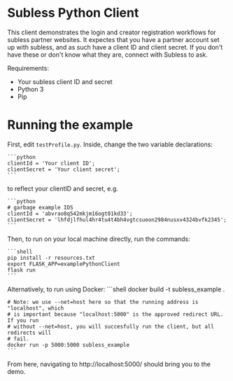 # Subless Python Client

This client demonstrates the login and creator registration workflows for subless partner
websites. It expectes that you have a partner account set up with subless, and as such
have a client ID and client secret. If you don't have these or don't know what they are,
connect with Subless to ask.

Requirements:

- Your subless client ID and secret
- Python 3
- Pip

# Running the example

First, edit `testProfile.py`. Inside, change the two variable declarations:

    ```python
    clientId = 'Your client ID';
    clientSecret = 'Your client secret';
    ```

to reflect your clientID and secret, e.g.

    ```python
    # garbage example IDS
    clientId = 'abvrao8q542mkjm16ogt01kd33';
    clientSecret = 'lhfdjlfhul4hr4tu4t4bh4vgtcsueon2984nusxv4324bvfk2345';
    ```

Then, to run on your local machine directly, run the commands:

    ```shell
    pip install -r resources.txt
    export FLASK_APP=examplePythonClient
    flask run
    ```
Alternatively, to run using Docker:
    ```shell
    docker build -t subless_example .

    # Note: we use --net=host here so that the running address is "localhost", which
    # is important because "localhost:5000" is the approved redirect URL. If you run
    # without --net=host, you will succesfully run the client, but all redirects will
    # fail.
    docker run -p 5000:5000 subless_example
    ```

From here, navigating to http://localhost:5000/ should bring you to the demo.